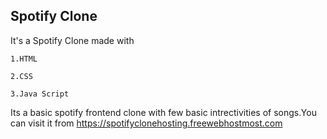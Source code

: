 ## Spotify Clone
It's a Spotify Clone made with

````1.HTML````

````2.CSS````

````3.Java Script````

Its a basic spotify frontend clone with few basic intrectivities of songs.You can visit it from https://spotifyclonehosting.freewebhostmost.com